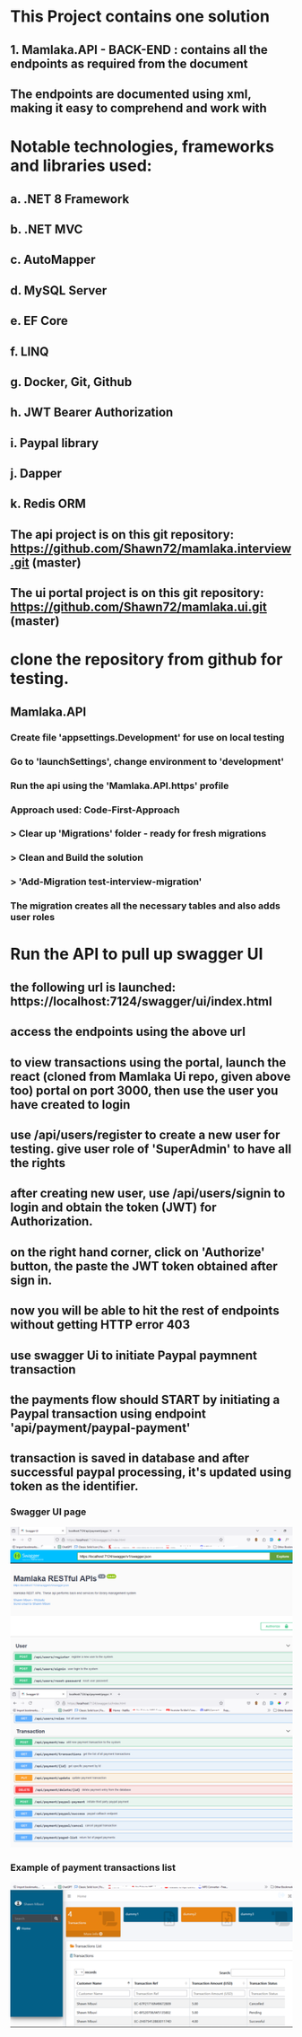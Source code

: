# This Project contains one solution
  ## 1. Mamlaka.API - BACK-END : contains all the endpoints as required from the document
  ## The endpoints are documented using xml, making it easy to comprehend and work with
    
# Notable technologies, frameworks and libraries used:
  ## a. .NET 8 Framework 
  ## b. .NET MVC 
  ## c. AutoMapper
  ## d. MySQL Server
  ## e. EF Core
  ## f. LINQ
  ## g. Docker, Git, Github
  ## h. JWT Bearer Authorization
  ## i. Paypal library
  ## j. Dapper
  ## k. Redis ORM

  ## The api project is on this git repository: https://github.com/Shawn72/mamlaka.interview.git  (master)
  ## The ui portal project is on this git repository: https://github.com/Shawn72/mamlaka.ui.git (master)

# clone the repository from github for testing. 
  ## Mamlaka.API ##
  ### Create file 'appsettings.Development' for use on local testing
  ### Go to 'launchSettings', change environment to 'development'
  ### Run the api using the 'Mamlaka.API.https' profile

 
  ### Approach used: Code-First-Approach
  ### > Clear up 'Migrations' folder - ready for fresh migrations
  ### > Clean and Build the solution
  ### > 'Add-Migration test-interview-migration'
  ### The migration creates all the necessary tables and also adds user roles

# Run the API to pull up swagger UI
## the following url is launched: https://localhost:7124/swagger/ui/index.html
## access the endpoints using the above url
## to view transactions using the portal, launch the react (cloned from Mamlaka Ui repo, given above too) portal on port 3000, then use the user you have created to login

## use /api/users/register to create a new user for testing. give user role of 'SuperAdmin' to have all the rights
## after creating new user, use /api/users/signin to login and obtain the token (JWT) for Authorization.
## on the right hand corner, click on 'Authorize' button, the paste the JWT token obtained after sign in.
## now you will be able to hit the rest of endpoints without getting HTTP error 403

## use swagger Ui to initiate Paypal paymnent transaction
## the payments flow should START by initiating a Paypal transaction using endpoint 'api/payment/paypal-payment'
## transaction is saved in database and after successful paypal processing, it's updated using token as the identifier.

### Swagger UI page
![swagger-page-01](image-1.png)
![swagger-page-02](image-2.png)

### Example of payment transactions list
![transactions-list](image.png)
